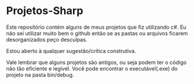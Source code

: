 # Projetos-Sharp
Este repositório contém alguns de meus projetos que fiz utilizando c#.
Eu não sei utilizar muito bem o github então se as pastas ou arquivos ficarem desorganizados peço desculpas.

Estou aberto à qualquer sugestão/crítica construtiva.

Vale lembrar que alguns projetos são antigos, ou seja podem ter o código não tão eficiente e legível.
Você pode encontrar o executável(.exe) do projeto na pasta bin/debug.
